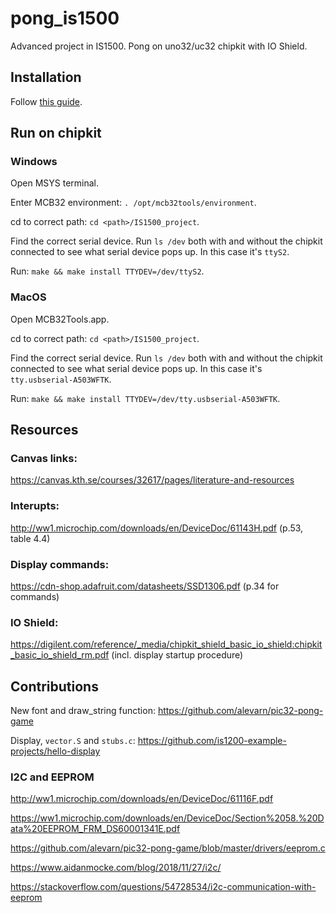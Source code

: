 # pong_is1500

Advanced project in IS1500. Pong on uno32/uc32 chipkit with IO Shield.

## Installation

Follow [this guide](https://github.com/is1200-example-projects/mcb32tools/releases/).

## Run on chipkit

### Windows

Open MSYS terminal.

Enter MCB32 environment: `. /opt/mcb32tools/environment`.

cd to correct path: `cd <path>/IS1500_project`.

Find the correct serial device. Run `ls /dev` both with and without the chipkit connected to see what serial device pops up. In this case it's `ttyS2`.

Run: `make && make install TTYDEV=/dev/ttyS2`.

### MacOS

Open MCB32Tools.app.

cd to correct path: `cd <path>/IS1500_project`.

Find the correct serial device. Run `ls /dev` both with and without the chipkit connected to see what serial device pops up. In this case it's `tty.usbserial-A503WFTK`.

Run: `make && make install TTYDEV=/dev/tty.usbserial-A503WFTK`.

## Resources

### Canvas links:
https://canvas.kth.se/courses/32617/pages/literature-and-resources

### Interupts:
http://ww1.microchip.com/downloads/en/DeviceDoc/61143H.pdf (p.53, table 4.4)

### Display commands:
https://cdn-shop.adafruit.com/datasheets/SSD1306.pdf (p.34 for commands)

### IO Shield:
https://digilent.com/reference/_media/chipkit_shield_basic_io_shield:chipkit_basic_io_shield_rm.pdf (incl. display startup procedure)


## Contributions

New font and draw_string function: https://github.com/alevarn/pic32-pong-game

Display, `vector.S` and `stubs.c`: https://github.com/is1200-example-projects/hello-display

### I2C and EEPROM
http://ww1.microchip.com/downloads/en/DeviceDoc/61116F.pdf

https://ww1.microchip.com/downloads/en/DeviceDoc/Section%2058.%20Data%20EEPROM_FRM_DS60001341E.pdf

https://github.com/alevarn/pic32-pong-game/blob/master/drivers/eeprom.c

https://www.aidanmocke.com/blog/2018/11/27/i2c/

https://stackoverflow.com/questions/54728534/i2c-communication-with-eeprom
